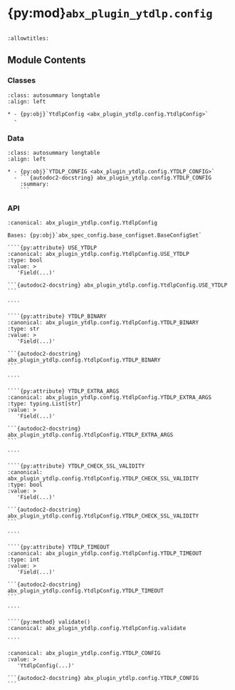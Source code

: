 # {py:mod}`abx_plugin_ytdlp.config`

```{py:module} abx_plugin_ytdlp.config
```

```{autodoc2-docstring} abx_plugin_ytdlp.config
:allowtitles:
```

## Module Contents

### Classes

````{list-table}
:class: autosummary longtable
:align: left

* - {py:obj}`YtdlpConfig <abx_plugin_ytdlp.config.YtdlpConfig>`
  -
````

### Data

````{list-table}
:class: autosummary longtable
:align: left

* - {py:obj}`YTDLP_CONFIG <abx_plugin_ytdlp.config.YTDLP_CONFIG>`
  - ```{autodoc2-docstring} abx_plugin_ytdlp.config.YTDLP_CONFIG
    :summary:
    ```
````

### API

`````{py:class} YtdlpConfig(_case_sensitive: bool | None = None, _nested_model_default_partial_update: bool | None = None, _env_prefix: str | None = None, _env_file: pydantic_settings.sources.DotenvType | None = ENV_FILE_SENTINEL, _env_file_encoding: str | None = None, _env_ignore_empty: bool | None = None, _env_nested_delimiter: str | None = None, _env_parse_none_str: str | None = None, _env_parse_enums: bool | None = None, _cli_prog_name: str | None = None, _cli_parse_args: bool | list[str] | tuple[str, ...] | None = None, _cli_settings_source: pydantic_settings.sources.CliSettingsSource[typing.Any] | None = None, _cli_parse_none_str: str | None = None, _cli_hide_none_type: bool | None = None, _cli_avoid_json: bool | None = None, _cli_enforce_required: bool | None = None, _cli_use_class_docs_for_groups: bool | None = None, _cli_exit_on_error: bool | None = None, _cli_prefix: str | None = None, _cli_flag_prefix_char: str | None = None, _cli_implicit_flags: bool | None = None, _cli_ignore_unknown_args: bool | None = None, _secrets_dir: pydantic_settings.sources.PathType | None = None, **values: typing.Any)
:canonical: abx_plugin_ytdlp.config.YtdlpConfig

Bases: {py:obj}`abx_spec_config.base_configset.BaseConfigSet`

````{py:attribute} USE_YTDLP
:canonical: abx_plugin_ytdlp.config.YtdlpConfig.USE_YTDLP
:type: bool
:value: >
   'Field(...)'

```{autodoc2-docstring} abx_plugin_ytdlp.config.YtdlpConfig.USE_YTDLP
```

````

````{py:attribute} YTDLP_BINARY
:canonical: abx_plugin_ytdlp.config.YtdlpConfig.YTDLP_BINARY
:type: str
:value: >
   'Field(...)'

```{autodoc2-docstring} abx_plugin_ytdlp.config.YtdlpConfig.YTDLP_BINARY
```

````

````{py:attribute} YTDLP_EXTRA_ARGS
:canonical: abx_plugin_ytdlp.config.YtdlpConfig.YTDLP_EXTRA_ARGS
:type: typing.List[str]
:value: >
   'Field(...)'

```{autodoc2-docstring} abx_plugin_ytdlp.config.YtdlpConfig.YTDLP_EXTRA_ARGS
```

````

````{py:attribute} YTDLP_CHECK_SSL_VALIDITY
:canonical: abx_plugin_ytdlp.config.YtdlpConfig.YTDLP_CHECK_SSL_VALIDITY
:type: bool
:value: >
   'Field(...)'

```{autodoc2-docstring} abx_plugin_ytdlp.config.YtdlpConfig.YTDLP_CHECK_SSL_VALIDITY
```

````

````{py:attribute} YTDLP_TIMEOUT
:canonical: abx_plugin_ytdlp.config.YtdlpConfig.YTDLP_TIMEOUT
:type: int
:value: >
   'Field(...)'

```{autodoc2-docstring} abx_plugin_ytdlp.config.YtdlpConfig.YTDLP_TIMEOUT
```

````

````{py:method} validate()
:canonical: abx_plugin_ytdlp.config.YtdlpConfig.validate

````

`````

````{py:data} YTDLP_CONFIG
:canonical: abx_plugin_ytdlp.config.YTDLP_CONFIG
:value: >
   'YtdlpConfig(...)'

```{autodoc2-docstring} abx_plugin_ytdlp.config.YTDLP_CONFIG
```

````
